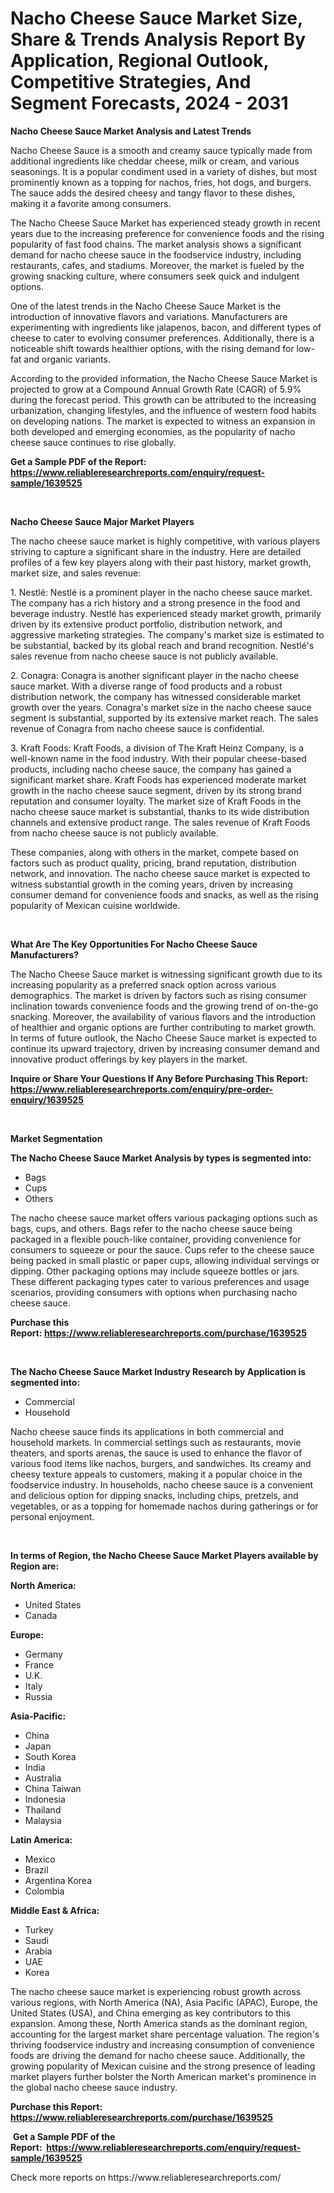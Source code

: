 <p><h1>Nacho Cheese Sauce Market Size, Share & Trends Analysis Report By Application, Regional Outlook, Competitive Strategies, And Segment Forecasts, 2024 - 2031</h1></p><p><strong>Nacho Cheese Sauce Market Analysis and Latest Trends</strong></p>
<p><p>Nacho Cheese Sauce is a smooth and creamy sauce typically made from additional ingredients like cheddar cheese, milk or cream, and various seasonings. It is a popular condiment used in a variety of dishes, but most prominently known as a topping for nachos, fries, hot dogs, and burgers. The sauce adds the desired cheesy and tangy flavor to these dishes, making it a favorite among consumers.</p><p>The Nacho Cheese Sauce Market has experienced steady growth in recent years due to the increasing preference for convenience foods and the rising popularity of fast food chains. The market analysis shows a significant demand for nacho cheese sauce in the foodservice industry, including restaurants, cafes, and stadiums. Moreover, the market is fueled by the growing snacking culture, where consumers seek quick and indulgent options.</p><p>One of the latest trends in the Nacho Cheese Sauce Market is the introduction of innovative flavors and variations. Manufacturers are experimenting with ingredients like jalapenos, bacon, and different types of cheese to cater to evolving consumer preferences. Additionally, there is a noticeable shift towards healthier options, with the rising demand for low-fat and organic variants.</p><p>According to the provided information, the Nacho Cheese Sauce Market is projected to grow at a Compound Annual Growth Rate (CAGR) of 5.9% during the forecast period. This growth can be attributed to the increasing urbanization, changing lifestyles, and the influence of western food habits on developing nations. The market is expected to witness an expansion in both developed and emerging economies, as the popularity of nacho cheese sauce continues to rise globally.</p></p>
<p><strong>Get a Sample PDF of the Report:&nbsp; <a href="https://www.reliableresearchreports.com/enquiry/request-sample/1639525">https://www.reliableresearchreports.com/enquiry/request-sample/1639525</a></strong></p>
<p>&nbsp;</p>
<p><strong>Nacho Cheese Sauce Major Market Players</strong></p>
<p><p>The nacho cheese sauce market is highly competitive, with various players striving to capture a significant share in the industry. Here are detailed profiles of a few key players along with their past history, market growth, market size, and sales revenue:</p><p>1. Nestlé: Nestlé is a prominent player in the nacho cheese sauce market. The company has a rich history and a strong presence in the food and beverage industry. Nestlé has experienced steady market growth, primarily driven by its extensive product portfolio, distribution network, and aggressive marketing strategies. The company's market size is estimated to be substantial, backed by its global reach and brand recognition. Nestlé's sales revenue from nacho cheese sauce is not publicly available.</p><p>2. Conagra: Conagra is another significant player in the nacho cheese sauce market. With a diverse range of food products and a robust distribution network, the company has witnessed considerable market growth over the years. Conagra's market size in the nacho cheese sauce segment is substantial, supported by its extensive market reach. The sales revenue of Conagra from nacho cheese sauce is confidential.</p><p>3. Kraft Foods: Kraft Foods, a division of The Kraft Heinz Company, is a well-known name in the food industry. With their popular cheese-based products, including nacho cheese sauce, the company has gained a significant market share. Kraft Foods has experienced moderate market growth in the nacho cheese sauce segment, driven by its strong brand reputation and consumer loyalty. The market size of Kraft Foods in the nacho cheese sauce market is substantial, thanks to its wide distribution channels and extensive product range. The sales revenue of Kraft Foods from nacho cheese sauce is not publicly available.</p><p>These companies, along with others in the market, compete based on factors such as product quality, pricing, brand reputation, distribution network, and innovation. The nacho cheese sauce market is expected to witness substantial growth in the coming years, driven by increasing consumer demand for convenience foods and snacks, as well as the rising popularity of Mexican cuisine worldwide.</p></p>
<p>&nbsp;</p>
<p><strong>What Are The Key Opportunities For Nacho Cheese Sauce Manufacturers?</strong></p>
<p><p>The Nacho Cheese Sauce market is witnessing significant growth due to its increasing popularity as a preferred snack option across various demographics. The market is driven by factors such as rising consumer inclination towards convenience foods and the growing trend of on-the-go snacking. Moreover, the availability of various flavors and the introduction of healthier and organic options are further contributing to market growth. In terms of future outlook, the Nacho Cheese Sauce market is expected to continue its upward trajectory, driven by increasing consumer demand and innovative product offerings by key players in the market.</p></p>
<p><strong>Inquire or Share Your Questions If Any Before Purchasing This Report: <a href="https://www.reliableresearchreports.com/enquiry/pre-order-enquiry/1639525">https://www.reliableresearchreports.com/enquiry/pre-order-enquiry/1639525</a></strong></p>
<p>&nbsp;</p>
<p><strong>Market Segmentation</strong></p>
<p><strong>The Nacho Cheese Sauce Market Analysis by types is segmented into:</strong></p>
<p><ul><li>Bags</li><li>Cups</li><li>Others</li></ul></p>
<p><p>The nacho cheese sauce market offers various packaging options such as bags, cups, and others. Bags refer to the nacho cheese sauce being packaged in a flexible pouch-like container, providing convenience for consumers to squeeze or pour the sauce. Cups refer to the cheese sauce being packed in small plastic or paper cups, allowing individual servings or dipping. Other packaging options may include squeeze bottles or jars. These different packaging types cater to various preferences and usage scenarios, providing consumers with options when purchasing nacho cheese sauce.</p></p>
<p><strong>Purchase this Report:&nbsp;<a href="https://www.reliableresearchreports.com/purchase/1639525">https://www.reliableresearchreports.com/purchase/1639525</a></strong></p>
<p>&nbsp;</p>
<p><strong>The Nacho Cheese Sauce Market Industry Research by Application is segmented into:</strong></p>
<p><ul><li>Commercial</li><li>Household</li></ul></p>
<p><p>Nacho cheese sauce finds its applications in both commercial and household markets. In commercial settings such as restaurants, movie theaters, and sports arenas, the sauce is used to enhance the flavor of various food items like nachos, burgers, and sandwiches. Its creamy and cheesy texture appeals to customers, making it a popular choice in the foodservice industry. In households, nacho cheese sauce is a convenient and delicious option for dipping snacks, including chips, pretzels, and vegetables, or as a topping for homemade nachos during gatherings or for personal enjoyment.</p></p>
<p>&nbsp;</p>
<p><strong>In terms of Region, the Nacho Cheese Sauce Market Players available by Region are:</strong></p>
<p>
    <p> <strong> North America: </strong>
        <ul>
            <li>United States</li>
            <li>Canada</li>
        </ul>
        </p> 
    <p> <strong> Europe: </strong>
        <ul>
            <li>Germany</li>
            <li>France</li>
            <li>U.K.</li>
            <li>Italy</li>
            <li>Russia</li>
        </ul>
        </p> 
    <p> <strong> Asia-Pacific: </strong>
        <ul>
            <li>China</li>
            <li>Japan</li>
            <li>South Korea</li>
            <li>India</li>
            <li>Australia</li>
            <li>China Taiwan</li>
            <li>Indonesia</li>
            <li>Thailand</li>
            <li>Malaysia</li>
        </ul>
        </p> 
    <p> <strong> Latin America: </strong>
        <ul>
            <li>Mexico</li>
            <li>Brazil</li>
            <li>Argentina Korea</li>
            <li>Colombia</li>
        </ul>
        </p> 
    <p> <strong> Middle East & Africa: </strong>
        <ul>
            <li>Turkey</li>
            <li>Saudi</li>
            <li>Arabia</li>
            <li>UAE</li>
            <li>Korea</li>
        </ul>
    </p>
    </p>
<p><p>The nacho cheese sauce market is experiencing robust growth across various regions, with North America (NA), Asia Pacific (APAC), Europe, the United States (USA), and China emerging as key contributors to this expansion. Among these, North America stands as the dominant region, accounting for the largest market share percentage valuation. The region's thriving foodservice industry and increasing consumption of convenience foods are driving the demand for nacho cheese sauce. Additionally, the growing popularity of Mexican cuisine and the strong presence of leading market players further bolster the North American market's prominence in the global nacho cheese sauce industry.</p></p>
<p><strong>Purchase this Report: <a href="https://www.reliableresearchreports.com/purchase/1639525">https://www.reliableresearchreports.com/purchase/1639525</a></strong></p>
<p>&nbsp;<strong>Get a Sample PDF of the Report:&nbsp;&nbsp;<a href="https://www.reliableresearchreports.com/enquiry/request-sample/1639525">https://www.reliableresearchreports.com/enquiry/request-sample/1639525</a></strong></p>
<p><strong></strong></p>
<p>Check more reports on https://www.reliableresearchreports.com/</p>